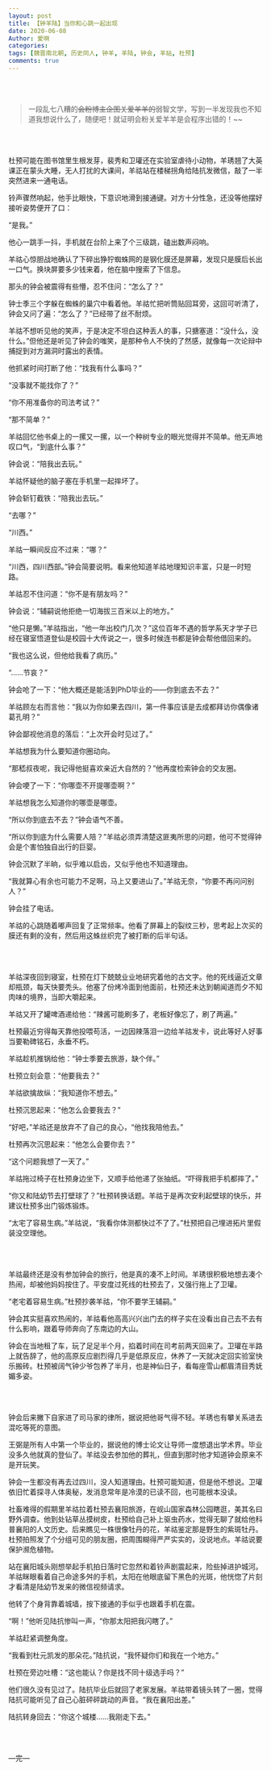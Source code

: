 ```yaml
---
layout: post
title: 【钟羊陆】当你和心跳一起出现
date: 2020-06-08
Author: 愛唄
categories: 
tags: [魏晋南北朝, 历史同人, 钟羊, 羊陆, 钟会, 羊祜, 杜预]
comments: true
---
```


<br>
<br>

>一段乱七八糟的~~会粉博主企图关爱羊羊的~~弱智文学，写到一半发现我也不知道我想说什么了，随便吧！就证明会粉关爱羊羊是会程序出错的！~~

<br>
<br>

杜预可能在图书馆里生根发芽，裴秀和卫瓘还在实验室虐待小动物，羊琇翘了大英课正在蒙头大睡，无人打扰的大课间，羊祜站在楼梯拐角给陆抗发微信，敲了一半突然进来一通电话。

铃声骤然响起，他手比眼快，下意识地滑到接通键。对方十分性急，还没等他摆好接听姿势便开了口：

“是我。”

他心一跳手一抖，手机就在台阶上来了个三级跳，磕出数声闷响。

羊祜心惊胆战地确认了下碎出狰狞蜘蛛网的是钢化膜还是屏幕，发现只是膜后长出一口气。换块屏要多少钱来着，他在脑中搜索了下信息。

那头的钟会被震得有些懵，忍不住问：“怎么了？”

钟士季三个字躲在蜘蛛的巢穴中看着他。羊祜忙把听筒贴回耳旁，这回可听清了，钟会又问了遍：“怎么了？”已经带了丝不耐烦。

羊祜不想听见他的笑声，于是决定不坦白这种丢人的事，只搪塞道：“没什么，没什么。”但他还是听见了钟会的嗤笑，是那种令人不快的了然感，就像每一次论辩中捕捉到对方漏洞时露出的表情。

他抓紧时间打断了他：“找我有什么事吗？”

“没事就不能找你了？”

“你不用准备你的司法考试？”

“那不简单？”

羊祜回忆他书桌上的一摞又一摞，以一个种树专业的眼光觉得并不简单。他无声地叹口气，“到底什么事？”

钟会说：“陪我出去玩。”

羊祜怀疑他的脑子塞在手机里一起摔坏了。

钟会斩钉截铁：“陪我出去玩。”

“去哪？”

“川西。”

羊祜一瞬间反应不过来：“哪？”

“川西，四川西部。”钟会简要说明。看来他知道羊祜地理知识丰富，只是一时短路。

羊祜忍不住问道：“你不是有朋友吗？”

钟会说：“辅嗣说他拒绝一切海拔三百米以上的地方。”

“他只是懒。”羊祜指出，“他一年出校门几次？”这位百年不遇的哲学系天才学子已经在寝室悟道登仙是校园十大传说之一，很多时候连书都是钟会帮他借回来的。

“我也这么说，但他给我看了病历。”

“……节哀？”

钟会呛了一下：“他大概还是能活到PhD毕业的——你到底去不去？”

羊祜顾左右而言他：“我以为你如果去四川，第一件事应该是去成都拜访你偶像诸葛孔明？”

钟会鄙视他消息的落后：“上次开会时见过了。”

羊祜想我为什么要知道你圈动向。

“那嵇叔夜呢，我记得他挺喜欢亲近大自然的？”他再度检索钟会的交友圈。

钟会哽了一下：“你哪壶不开提哪壶啊？”

羊祜想我怎么知道你的哪壶是哪壶。

“所以你到底去不去？”钟会语气不善。

“所以你到底为什么需要人陪？”羊祜必须弄清楚这匪夷所思的问题，他可不觉得钟会是个害怕独自出行的巨婴。

钟会沉默了半晌，似乎难以启齿，又似乎他也不知道理由。

“我就算心有余也可能力不足啊，马上又要进山了。”羊祜无奈，“你要不再问问别人？”

钟会挂了电话。

羊祜的心跳随着嘟声回复了正常频率。他看了屏幕上的裂纹三秒，思考起上次买的膜还有剩的没有，然后用这蛛丝织完了被打断的后半句话。

<br>
<br>

羊祜深夜回到寝室，杜预在灯下兢兢业业地研究着他的古文字。他的死线逼近文章却瓶颈，每天快要秃头。他塞了份烤冷面到他面前，杜预还未达到朝闻道而夕不知肉味的境界，当即大嚼起来。

羊祜又开了罐啤酒递给他：“辣酱可能刷多了，老板好像忘了，刷了两遍。”

杜预最近穷得每天靠他投喂苟活，一边因辣落泪一边给羊祜发卡，说此等好人好事当要勒碑铭石，永垂不朽。

羊祜趁机推锅给他：“钟士季要去旅游，缺个伴。”

杜预立刻会意：“他要我去？”

羊祜欲擒故纵：“我知道你不想去。”

杜预沉思起来：“他怎么会要我去？”

“好吧，”羊祜还是放弃不了自己的良心，“他找我陪他去。”

杜预再次沉思起来：“他怎么会要你去？”

“这个问题我想了一天了。”

羊祜拖过椅子在杜预身边坐下，又顺手给他递了张抽纸。“吓得我把手机都摔了。”

“你又和陆幼节去打壁球了？”杜预转换话题。羊祜于是再次安利起壁球的快乐，并建议杜预多出门锻炼锻炼。

“太宅了容易生病。”羊祜说，“我看你体测都快过不了了。”杜预把自己埋进拓片里假装没空理他。

<br>
<br>

羊祜最终还是没有参加钟会的旅行，他是真的凑不上时间。羊琇很积极地想去凑个热闹，却被他妈妈按住了。平安度过死线的杜预去了，又强行拖上了卫瓘。

“老宅着容易生病。”杜预抄袭羊祜，“你不要学王辅嗣。”

钟会其实挺喜欢热闹的，羊祜看他高高兴兴出门去的样子实在没看出自己去不去有什么影响，跟着导师奔向了东南边的大山。

钟会在当地租了车，玩了足足半个月，掐着时间在司考前两天回来了。卫瓘在半路上就告辞了，他的高原反应剧烈得几乎是低原反应，休养了一天就决定回实验室快乐搬砖。杜预被阔气钟少爷包养了半月，也是神仙日子，看每座雪山都眉清目秀妩媚多姿。

<br>
<br>

钟会后来撇下自家进了司马家的律所，据说把他哥气得不轻。羊琇也有攀关系进去混吃等死的意图。

王弼是所有人中第一个毕业的，据说他的博士论文让导师一度想退出学术界。毕业没多久他就真的登仙了。羊祜没去参加他的葬礼，但直到那时他才知道钟会原来不是开玩笑。

钟会一生都没有再去过四川，没人知道理由。杜预可能知道，但是他不想说。卫瓘依旧忙着探寻人体奥秘，发消息常年是冷漠的已读不回，也可能根本没读。

社畜难得的假期里羊祜拉着杜预去襄阳旅游，在岘山国家森林公园瞎逛，美其名曰野外调查。他到处钻草丛摸树皮，杜预给自己补上驱虫药水，觉得无聊了就给他科普襄阳的人文历史。后来瞧见一株很像牡丹的花，羊祜鉴定那是野生的紫斑牡丹。杜预拍照发了个分组可见的朋友圈，把周围糊得严严实实的，没说地点。羊祜说要保护濒危植物。

站在襄阳城头刚想举起手机拍日落时它忽然和着铃声剧震起来，险些掉进护城河。羊祜眯眼看着自己命途多舛的手机，太阳在他眼底留下黑色的光斑，他恍惚了片刻才看清是陆幼节发来的微信视频请求。

他转了个身背靠着城墙，按下接通的手似乎也跟着手机在震。

“啊！”他听见陆抗惨叫一声，“你那太阳把我闪瞎了。”

羊祜赶紧调整角度。

“我看到杜元凯发的那朵花。”陆抗说，“我怀疑你们和我在一个地方。”

杜预在旁边吐槽：“这也能认？你是找不同十级选手吗？”

他们很久没有见过了。陆抗毕业后就回了老家发展。羊祜带着镜头转了一圈，觉得陆抗可能听见了自己心脏砰砰跳动的声音。“我在襄阳出差。”

陆抗转身回去：“你这个城楼……我刚走下去。”

<br>
<br>

—完—

<br>
